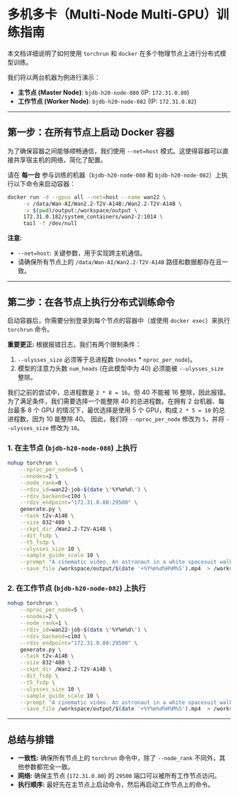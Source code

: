 # 多机多卡（Multi-Node Multi-GPU）训练指南

本文档详细说明了如何使用 `torchrun` 和 `docker` 在多个物理节点上进行分布式模型训练。

我们将以两台机器为例进行演示：
- **主节点 (Master Node)**: `bjdb-h20-node-080` (IP: `172.31.0.80`)
- **工作节点 (Worker Node)**: `bjdb-h20-node-082` (IP: `172.31.0.82`)

---

## 第一步：在所有节点上启动 Docker 容器

为了确保容器之间能够顺畅通信，我们使用 `--net=host` 模式。这使得容器可以直接共享宿主机的网络，简化了配置。

请在 **每一台** 参与训练的机器（`bjdb-h20-node-080` 和 `bjdb-h20-node-082`）上执行以下命令来启动容器：

```bash
docker run -d --gpus all --net=host --name wan22 \
     -v /data/Wan-AI/Wan2.2-T2V-A14B:/Wan2.2-T2V-A14B \
     -v $(pwd)/output:/workspace/output \
     172.31.0.182/system_containers/wan2-2:1014 \
     tail -f /dev/null
```
**注意:**
- `--net=host`: 关键参数，用于实现跨主机通信。
- 请确保所有节点上的 `/data/Wan-AI/Wan2.2-T2V-A14B` 路径和数据都存在且一致。

---

## 第二步：在各节点上执行分布式训练命令

启动容器后，你需要分别登录到每个节点的容器中（或使用 `docker exec`）来执行 `torchrun` 命令。

**重要更正:** 根据报错日志，我们有两个限制条件：
1.  `--ulysses_size` 必须等于总进程数 (`nnodes` * `nproc_per_node`)。
2.  模型的注意力头数 `num_heads` (在此模型中为 40) 必须能被 `--ulysses_size` 整除。

我们之前的尝试中，总进程数是 `2 * 8 = 16`。但 40 不能被 16 整除，因此报错。
为了满足条件，我们需要选择一个能整除 40 的总进程数。在拥有 2 台机器、每台最多 8 个 GPU 的情况下，最优选择是使用 5 个 GPU，构成 `2 * 5 = 10` 的总进程数，因为 10 能整除 40。
因此，我们将 `--nproc_per_node` 修改为 `5`，并将 `--ulysses_size` 修改为 `10`。

### 1. 在主节点 (`bjdb-h20-node-080`) 上执行

```bash
nohup torchrun \
    --nproc_per_node=5 \
    --nnodes=2 \
    --node_rank=0 \
    --rdzv_id=wan22-job-$(date \'%Y%m%d\') \
    --rdzv_backend=c10d \
    --rdzv_endpoint="172.31.0.80:29500" \
    generate.py \
    --task t2v-A14B \
    --size 832*480 \
    --ckpt_dir /Wan2.2-T2V-A14B \
    --dit_fsdp \
    --t5_fsdp \
    --ulysses_size 10 \
    --sample_guide_scale 10 \
    --prompt "A cinematic video. An astronaut in a white spacesuit walks cautiously on the red, dusty surface of Moon. The camera follows the astronaut from behind in a tracking shot. The astronaut stops and looks up in surprise at a giant, dark rock. The camera tilts up to reveal the word "tenxcloud" clearly engraved on the rock\'s surface. The scene is realistic, with a desolate Martian landscape and a faint sun in the background, creating a sense of mystery and discovery." \
    --save_file /workspace/output/$(date '+%Y%m%d%H%M%S').mp4  > /workspace/output/generate-tenxcloud.log 2>&1 &
```

### 2. 在工作节点 (`bjdb-h20-node-082`) 上执行

```bash
nohup torchrun \
    --nproc_per_node=5 \
    --nnodes=2 \
    --node_rank=1 \
    --rdzv_id=wan22-job-$(date \'%Y%m%d\') \
    --rdzv_backend=c10d \
    --rdzv_endpoint="172.31.0.80:29500" \
    generate.py \
    --task t2v-A14B \
    --size 832*480 \
    --ckpt_dir /Wan2.2-T2V-A14B \
    --dit_fsdp \
    --t5_fsdp \
    --ulysses_size 10 \
    --sample_guide_scale 10 \
    --prompt "A cinematic video. An astronaut in a white spacesuit walks cautiously on the red, dusty surface of Moon. The camera follows the astronaut from behind in a tracking shot. The astronaut stops and looks up in surprise at a giant, dark rock. The camera tilts up to reveal the word "tenxcloud" clearly engraved on the rock\'s surface. The scene is realistic, with a desolate Martian landscape and a faint sun in the background, creating a sense of mystery and discovery." \
    --save_file /workspace/output/$(date '+%Y%m%d%H%M%S').mp4  > /workspace/output/generate-tenxcloud.log 2>&1 &
```

---

## 总结与排错

- **一致性:** 确保所有节点上的 `torchrun` 命令中，除了 `--node_rank` 不同外，其他参数都完全一致。
- **网络:** 确保主节点 (`172.31.0.80`) 的 `29500` 端口可以被所有工作节点访问。
- **执行顺序:** 最好先在主节点上启动命令，然后再启动工作节点上的命令。
